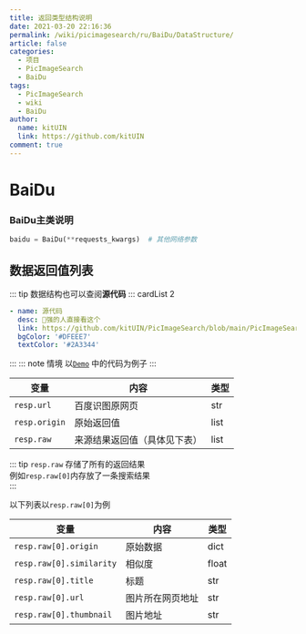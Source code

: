 ```yaml
---
title: 返回类型结构说明
date: 2021-03-20 22:16:36
permalink: /wiki/picimagesearch/ru/BaiDu/DataStructure/
article: false
categories:
  - 项目
  - PicImageSearch
  - BaiDu
tags:
  - PicImageSearch
  - wiki
  - BaiDu
author:
  name: kitUIN
  link: https://github.com/kitUIN
comment: true
---
```


# BaiDu

### BaiDu主类说明

```python
baidu = BaiDu(**requests_kwargs)  # 其他网络参数
```

## 数据返回值列表

::: tip
数据结构也可以查阅**源代码**
::: cardList 2

```yaml
- name: 源代码
  desc: 🚀强的人直接看这个
  link: https://github.com/kitUIN/PicImageSearch/blob/main/PicImageSearch/model/baidu.py
  bgColor: '#DFEEE7'
  textColor: '#2A3344'
```

:::
::: note 情境
以[`Demo`](/wiki/picimagesearch/Baidu/Demo#示例) 中的代码为例子
:::

| 变量            | 内容             | 类型   |
|---------------|----------------|------|
| `resp.url`    | 百度识图原网页        | str  |
| `resp.origin` | 原始返回值          | list |
| `resp.raw`    | 来源结果返回值（具体见下表） | list |

::: tip
`resp.raw` 存储了所有的返回结果  
例如`resp.raw[0]`内存放了一条搜索结果  
:::

以下列表以`resp.raw[0]`为例

| 变量                       | 内容       | 类型    |
|--------------------------|----------|-------|
| `resp.raw[0].origin`     | 原始数据     | dict  |
| `resp.raw[0].similarity` | 相似度      | float |
| `resp.raw[0].title`      | 标题       | str   |
| `resp.raw[0].url`        | 图片所在网页地址 | str   |
| `resp.raw[0].thumbnail`  | 图片地址     | str   |
